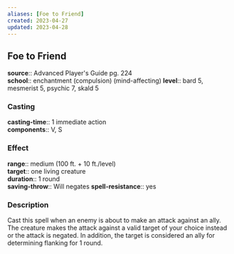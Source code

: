```yaml
---
aliases: [Foe to Friend]
created: 2023-04-27
updated: 2023-04-28
---
```


## Foe to Friend

**source**:: Advanced Player's Guide pg. 224  
**school**:: enchantment (compulsion) (mind-affecting)
**level**:: bard 5, mesmerist 5, psychic 7, skald 5

### Casting

**casting-time**:: 1 immediate action  
**components**:: V, S

### Effect

**range**:: medium (100 ft. + 10 ft./level)  
**target**:: one living creature  
**duration**:: 1 round  
**saving-throw**:: Will negates
**spell-resistance**:: yes

### Description

Cast this spell when an enemy is about to make an attack against an ally. The creature makes the attack against a valid target of your choice instead or the attack is negated. In addition, the target is considered an ally for determining flanking for 1 round.
